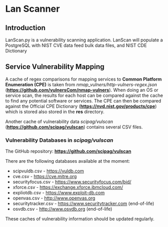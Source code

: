 # Lan Scanner

## Introduction

LanScan.py is a vulnerability scanning application. LanScan will populate a PostgreSQL with NIST CVE data feed bulk data files, and NIST CDE Dictionary


## Service Vulnerability Mapping

A cache of regex comparisons for mapping services to **Common Platform Enumeration (CPE)** is taken from *nmap_vulners/http-vulners-regex.json* (**https://github.com/vulnersCom/nmap-vulners**).  When doing an OS or service scan, the results for each host can be compared against the cache to find any potential software or services.  The CPE can then be compared against the Official CPE Dictionary (**https://nvd.nist.gov/products/cpe**) which is stored also stored in the **res** directory.

Another cache of vulnerability data *scipag/vulscan* (**https://github.com/scipag/vulscan**) contains several CSV files.

### Vulnerability Databases in *scipag/vulscan*

The GitHub repository: **https://github.com/scipag/vulscan**

There are the following databases available at the moment:

* scipvuldb.csv - https://vuldb.com
* cve.csv - https://cve.mitre.org
* securityfocus.csv - https://www.securityfocus.com/bid/
* xforce.csv - https://exchange.xforce.ibmcloud.com/
* expliotdb.csv - https://www.exploit-db.com
* openvas.csv - http://www.openvas.org
* securitytracker.csv - https://www.securitytracker.com (end-of-life)
* osvdb.csv - http://www.osvdb.org (end-of-life)


These caches of vulnerability information should be updated regularly.

